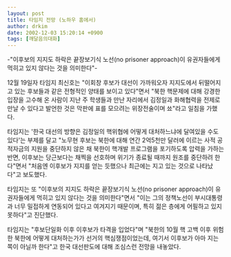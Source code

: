 ```yaml
---
layout: post
title: 타임지 전망 (노하우 홈에서)
author: drkim
date: 2002-12-03 15:20:14 +0900
tags: [깨달음의대화]
---
```

-"이후보의 지지도 하락은 끝장보기식 노선(no prisoner approach)이 유권자들에게 먹히고 있지 않다는 것을 의미한다"-
  

  
12월 19일자 타임지 최신호는 "이회창 후보가 대선이 가까워오자 지지도에서 뒤떨어지고 있는 후보들과 같은 전형적인 양태를 보이고 있다"면서 "북한 핵문제에 대해 강경한 입장을 고수해 온 사람이 지난 주 학생들과 만난 자리에서 김정일과 화해협력을 전제로 만날 수 있다고 발언한 것은 막판에 표를 모으려는 위장전술이며 쑈"라고 일침을 가했다.
  

  
타임지는 '한국 대선의 방향은 김정일의 핵위협에 어떻게 대처하느냐에 달여있을 수도 있다'는 부제를 달고 "노무현 후보는 북한에 대해 연간 2억5천만 달러에 이르는 사적 공적자금의 지원을 중단하지 않은 채 북한이 핵개발 프로그램을 포기하도록 압력을 가하는 반면, 이후보는 당근보다는 채찍을 선호하며 위기가 종료될 때까지 원조를 중단하려 한다"면서 "처음엔 이후보가 지지를 얻는 듯했으나 최근에는 지고 있는 것으로 나타났다"고 보도했다.
  

  
타임지는 또 "이후보의 지지도 하락은 끝장보기식 노선(no prisoner approach)이 유권자들에게 먹히고 있지 않다는 것을 의미한다"면서 "이는 그의 정책노선이 부시대통령과 너무 밀접하게 연동되어 있다고 여겨지기 때문이며, 특히 젊은 층에게 어필하고 있지 못하다"고 진단했다.
  

  
타임지는 "후보단일화 이후 이후보가 타격을 입었다"며 "북한의 10월 핵 고백 이후 위험한 북한에 어떻게 대처하는가가 선거의 핵심쟁점이었는데, 여기서 이후보가 아마 지는 쪽이 아닐까 한다"고 한국 대선판도에 대해 조심스런 전망을 내놓았다.